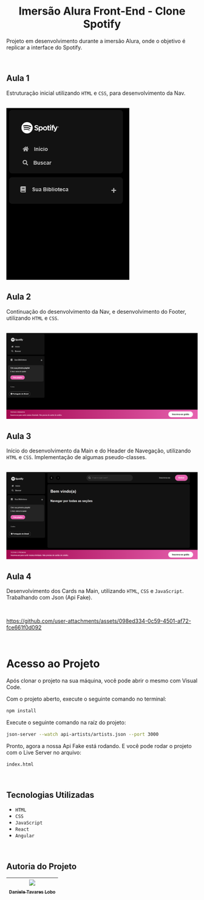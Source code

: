 <h1 align="center"> Imersão Alura Front-End - Clone Spotify</h1>

Projeto em desenvolvimento durante a imersão Alura, onde o objetivo é replicar a interface do Spotify.

<br>

## Aula 1

Estruturação inicial utilizando `HTML` e `CSS`, para desenvolvimento da Nav.

<br>

<img src="./src/assets/image.png">

<br>

## Aula 2

Continuação do desenvolvimento da Nav, e desenvolvimento do Footer, utilizando `HTML` e `CSS`.

<br>

<img src="./src/assets/image-1.png">

<br>

## Aula 3

Início do desenvolvimento da Main e do Header de Navegação, utilizando `HTML` e `CSS`. Implementação de algumas pseudo-classes.

<br>

<img src="./src/assets/image-2.png">

<br>

## Aula 4

Desenvolvimento dos Cards na Main, utilizando `HTML`, `CSS` e `JavaScript`. Trabalhando com Json (Api Fake).

<br>



https://github.com/user-attachments/assets/098ed334-0c59-4501-af72-fce661f0d092



<br>

# Acesso ao Projeto
Após clonar o projeto na sua máquina, você pode abrir o mesmo com Visual Code. 

Com o projeto aberto, execute o seguinte comando no terminal:

```sh
npm install
```

Execute o seguinte comando na raíz do projeto:

```sh
json-server --watch api-artists/artists.json --port 3000
```
Pronto, agora a nossa Api Fake está rodando. E você pode rodar o projeto com o Live Server no arquivo:

```sh
index.html
```

<br>


## Tecnologias Utilizadas

- `HTML`
- `CSS`
- `JavaScript`
- `React`
- `Angular`


<br>


## Autoria do Projeto

| [<img src="https://github.com/danitavareslobo/Anhanguera-AulaPratica-Angular/assets/107322230/11972833-e1c0-427f-b126-aaf9a43ee01a" width= 150><br><sub>Daniele Tavares Lobo</sub>](https://github.com/danitavareslobo) |
| :----: |
